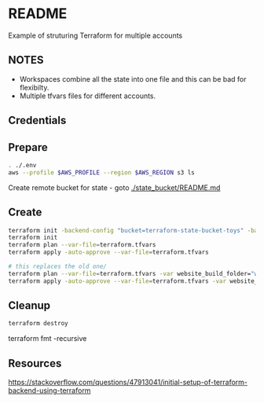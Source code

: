 # README

Example of struturing Terraform for multiple accounts

## NOTES

* Workspaces combine all the state into one file and this can be bad for flexibilty.  
* Multiple tfvars files for different accounts. 

## Credentials


## Prepare

```sh
. ./.env
aws --profile $AWS_PROFILE --region $AWS_REGION s3 ls
```

Create remote bucket for state - goto [./state_bucket/README.md](./state_bucket/README.md)  

## Create

```sh
terraform init -backend-config "bucket=terraform-state-bucket-toys" -backend-config "dynamodb_table=terraform-state-table-toys" -backend-config "region=eu-west-1" 
terraform init
terraform plan --var-file=terraform.tfvars 
terraform apply -auto-approve --var-file=terraform.tfvars 

# this replaces the old one/
terraform plan --var-file=terraform.tfvars -var website_build_folder="website_v2" 
terraform apply -auto-approve --var-file=terraform.tfvars -var website_build_folder="website_v2" 

```


## Cleanup

```sh
terraform destroy
```


terraform fmt -recursive     

## Resources 
https://stackoverflow.com/questions/47913041/initial-setup-of-terraform-backend-using-terraform